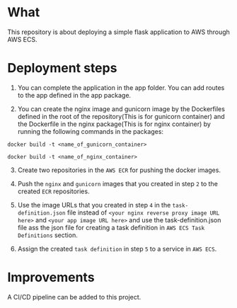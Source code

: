 # What

This repository is about deploying a simple flask application to AWS through 
AWS ECS.

# Deployment steps

1. You can complete the application in the app folder. You can add routes to the 
app defined in the app package.

2. You can create the nginx image and gunicorn image by the Dockerfiles defined 
in the root of the repository(This is for gunicorn container) and the Dockerfile 
in the nginx package(This is for nginx container) by running the following commands 
in the packages:

```
docker build -t <name_of_gunicorn_container>
```

```
docker build -t <name_of_nginx_container>
```

3. Create two repositories in the `AWS ECR` for pushing the docker images.

4. Push the `nginx` and `gunicorn` images that you created in step `2` to the 
created `ECR` repositories.

5. Use the image URLs that you created in step `4` in the `task-definition.json` file 
instead of `<your nginx reverse proxy image URL here>` and `<your app image URL here>`
and use the task-definition.json file ass the json file for creating a task 
definition in `AWS ECS Task Definitions` section.

6. Assign the created `task definition` in step `5` to a service in `AWS ECS`.


# Improvements
A CI/CD pipeline can be added to this project.
